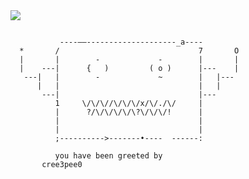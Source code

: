 <img src="https://user-images.githubusercontent.com/1681963/87117018-6d451f80-c245-11ea-872a-961a0c269441.gif" />


``` 

           ----––--------------------_a----
  *       /                               7       O 
  |       |        -             -        |       |
  |    ---|      {   )         ( o )      |---    |
   ---|   |        -             ~        |   |---
      |   |                               |   | 
       ---|                               |---
          1     \/\/\//\/\/\/x/\/./\/     |
          |      ?/\/\/\/\/\?\/\/\/!      |
          |                               |
          |                               |
          ;---------->-------•----  ------:

          you have been greeted by 
       cree3pee0

```
